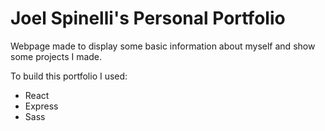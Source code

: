 # Joel Spinelli's Personal Portfolio

Webpage made to display some basic information about myself and show some projects I made.

To build this portfolio I used:
* React
* Express
* Sass 
